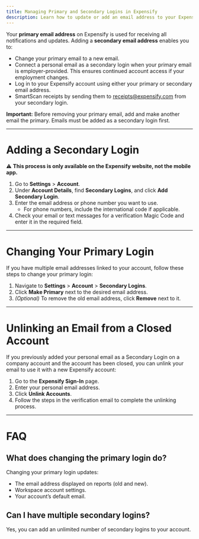 ```yaml
---
title: Managing Primary and Secondary Logins in Expensify
description: Learn how to update or add an email address to your Expensify Classic account with this step-by-step guide.
---
```

<div id="expensify-classic" markdown="1">

Your **primary email address** on Expensify is used for receiving all notifications and updates. Adding a **secondary email address** enables you to:
- Change your primary email to a new email.
- Connect a personal email as a secondary login when your primary email is employer-provided. This ensures continued account access if your employment changes.
- Log in to your Expensify account using either your primary or secondary email address.
- SmartScan receipts by sending them to receipts@expensify.com from your secondary login.

**Important:** Before removing your primary email, add and make another email the primary. Emails must be added as a secondary login first.

---

# Adding a Secondary Login

⚠️ **This process is only available on the Expensify website, not the mobile app.**

1. Go to **Settings** > **Account**.
2. Under **Account Details**, find **Secondary Logins**, and click **Add Secondary Login**.
3. Enter the email address or phone number you want to use.  
   - For phone numbers, include the international code if applicable.
4. Check your email or text messages for a verification Magic Code and enter it in the required field.

---

# Changing Your Primary Login

If you have multiple email addresses linked to your account, follow these steps to change your primary login:

1. Navigate to **Settings** > **Account** > **Secondary Logins**.
2. Click **Make Primary** next to the desired email address.
3. *(Optional)* To remove the old email address, click **Remove** next to it.

---

# Unlinking an Email from a Closed Account

If you previously added your personal email as a Secondary Login on a company account and the account has been closed, you can unlink your email to use it with a new Expensify account:

1. Go to the **Expensify Sign-In** page.
2. Enter your personal email address.
3. Click **Unlink Accounts**.
4. Follow the steps in the verification email to complete the unlinking process.

---

# FAQ

## What does changing the primary login do?
Changing your primary login updates:
- The email address displayed on reports (old and new).
- Workspace account settings.
- Your account’s default email.

## Can I have multiple secondary logins?
Yes, you can add an unlimited number of secondary logins to your account.

</div>
